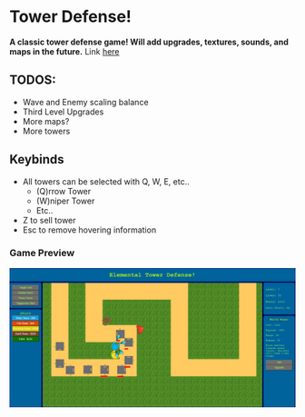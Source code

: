 # Tower Defense!

__A classic tower defense game! Will add upgrades, textures, sounds, and maps in the future.__
Link [here](https://gabe-s5.github.io/Tower-Defense/)

## TODOS:
* Wave and Enemy scaling balance
* Third Level Upgrades
* More maps?
* More towers

## Keybinds
* All towers can be selected with Q, W, E, etc..
    * (Q)rrow Tower
    * (W)niper Tower
    * Etc..
* Z to sell tower
* Esc to remove hovering information

### Game Preview
![Bot Example](/elementalTowerDefense.png)
